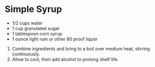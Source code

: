 # Simple Syrup

- 1/2 cups water
- 1 cup granulated sugar
- 1 tablespoon corn syrup
- 1 ounce light rum or other 80 proof liquor

1. Combine ingredients and bring to a boil over medium heat, stirring continuously.
2. Allow to cool, then add alcohol to prolong shelf life.
